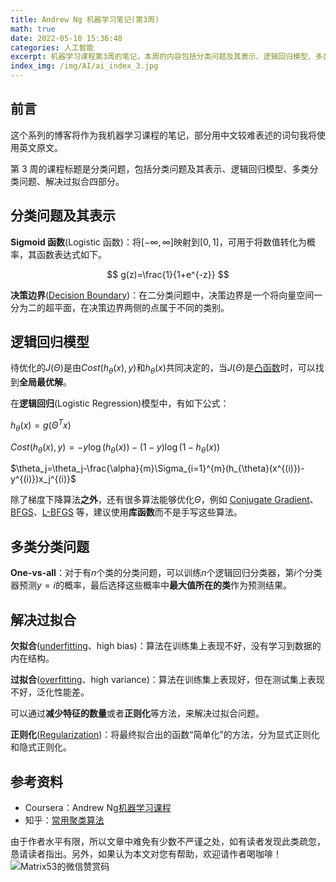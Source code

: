 ```yaml
---
title: Andrew Ng 机器学习笔记(第3周)
math: true
date: 2022-05-10 15:36:48
categories: 人工智能
excerpt: 机器学习课程第3周的笔记，本周的内容包括分类问题及其表示、逻辑回归模型、多类分类问题、解决过拟合四部分。
index_img: /img/AI/ai_index_3.jpg
---
```


## 前言

这个系列的博客将作为我机器学习课程的笔记，部分用中文较难表述的词句我将使用英文原文。

第 3 周的课程标题是分类问题，包括分类问题及其表示、逻辑回归模型、多类分类问题、解决过拟合四部分。

## 分类问题及其表示

**Sigmoid 函数**(Logistic 函数)：将$[-\infty, \infty]$映射到$[0, 1]$，可用于将数值转化为概率，其函数表达式如下。

$$
g(z)=\frac{1}{1+e^{-z}}
$$

**决策边界**([Decision Boundary](https://en.wikipedia.org/wiki/Decision_boundary))：在二分类问题中，决策边界是一个将向量空间一分为二的超平面，在决策边界两侧的点属于不同的类别。

## 逻辑回归模型

待优化的$J(\Theta)$是由$Cost(h_{\theta}(x),y)$和$h_{\theta}(x)$共同决定的，当$J(\Theta)$是[凸函数](https://en.wikipedia.org/wiki/Convex_function)时，可以找到**全局最优解**。

在**逻辑回归**(Logistic Regression)模型中，有如下公式：

$h_{\theta}(x)=g(\Theta^T x)$

$Cost(h_{\theta}(x),y)=-y\log(h_{\theta}(x))-\left(1-y\right)\log(1-h_{\theta}(x))$

$\theta_j=\theta_j-\frac{\alpha}{m}\Sigma_{i=1}^{m}(h_{\theta}(x^{(i)})-y^{(i)})x_j^{(i)}$

除了梯度下降算法**之外**，还有很多算法能够优化$\Theta$，例如 [Conjugate Gradient](https://en.wikipedia.org/wiki/Conjugate_gradient_method)、[BFGS](https://en.wikipedia.org/wiki/Broyden%E2%80%93Fletcher%E2%80%93Goldfarb%E2%80%93Shanno_algorithm)、[L-BFGS](https://en.wikipedia.org/wiki/Limited-memory_BFGS) 等，建议使用**库函数**而不是手写这些算法。

## 多类分类问题

**One-vs-all**：对于有$n$个类的分类问题，可以训练$n$个逻辑回归分类器，第$i$个分类器预测$y=i$的概率，最后选择这些概率中**最大值所在的类**作为预测结果。

## 解决过拟合

**欠拟合**([underfitting](https://en.wikipedia.org/wiki/Overfitting#Underfitting)、high bias)：算法在训练集上表现不好，没有学习到数据的内在结构。

**过拟合**([overfitting](https://en.wikipedia.org/wiki/Overfitting)、high variance)：算法在训练集上表现好，但在测试集上表现不好，泛化性能差。

可以通过**减少特征的数量**或者**正则化**等方法，来解决过拟合问题。

**正则化**([Regularization](https://en.wikipedia.org/wiki/Regularization_(mathematics)))：将最终拟合出的函数“简单化”的方法，分为显式正则化和隐式正则化。

## 参考资料

- Coursera：Andrew Ng[机器学习课程](https://www.coursera.org/learn/machine-learning)
- 知乎：[常用聚类算法](https://zhuanlan.zhihu.com/p/104355127)

由于作者水平有限，所以文章中难免有少数不严谨之处，如有读者发现此类疏忽，恳请读者指出。另外，如果认为本文对您有帮助，欢迎请作者喝咖啡！![Matrix53的微信赞赏码](/img/global/wxQRcode_pay.png)
